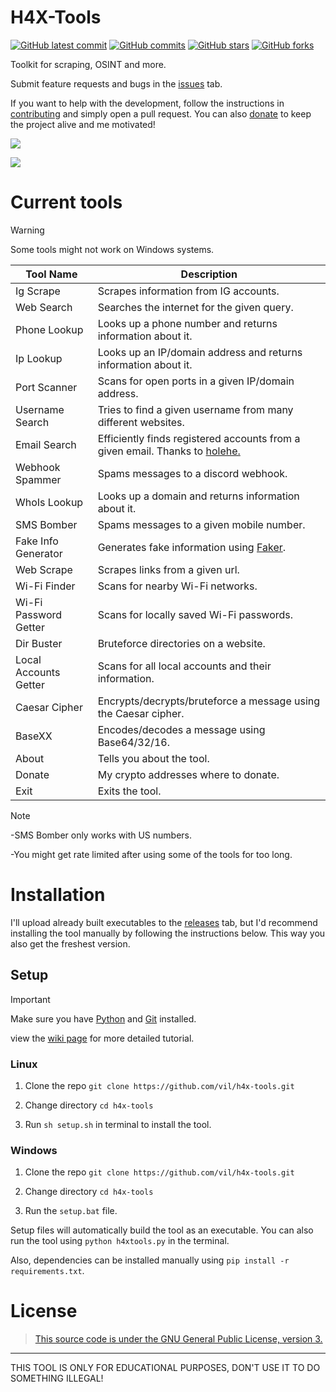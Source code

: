 # H4X-Tools
[![GitHub latest commit](https://badgen.net/github/last-commit/V1li/H4X-Tools)](https://GitHub.com/V1li/H4X-Tools/commit/)
[![GitHub commits](https://badgen.net/github/commits/V1li/H4X-Tools)](https://GitHub.com/V1li/H4X-Tools/commit/)
[![GitHub stars](https://badgen.net/github/stars/V1li/H4X-Tools)](https://GitHub.com/V1li/H4X-Tools/stargazers/)
[![GitHub forks](https://badgen.net/github/forks/V1li/H4X-Tools)](https://GitHub.com/V1li/H4X-Tools/network/)

Toolkit for scraping, OSINT and more.


Submit feature requests and bugs in the [issues](https://github.com/vil/H4X-Tools/issues) tab.


If you want to help with the development, follow the instructions in [contributing](CONTRIBUTING.md) and simply open a pull request. 
You can also [donate](https://vili.dev/#donate) to keep the project alive and me motivated!

![](https://github.com/vil/H4X-Tools/blob/master/img/gui-v0.2.16.png)

![](https://github.com/vil/H4X-Tools/blob/master/img/output.gif)

# Current tools
> [!WARNING]
> Some tools might not work on Windows systems.

| Tool Name             | Description                                                                                                       |
|-----------------------|-------------------------------------------------------------------------------------------------------------------|
| Ig Scrape             | Scrapes information from IG accounts.                                                                             |
| Web Search            | Searches the internet for the given query.                                                                        |
| Phone Lookup          | Looks up a phone number and returns information about it.                                                         |
| Ip Lookup             | Looks up an IP/domain address and returns information about it.                                                   |
| Port Scanner          | Scans for open ports in a given IP/domain address.                                                                |
| Username Search       | Tries to find a given username from many different websites.                                                      |
| Email Search          | Efficiently finds registered accounts from a given email. Thanks to [holehe.](https://github.com/megadose/holehe) |
| Webhook Spammer       | Spams messages to a discord webhook.                                                                              |
| WhoIs Lookup          | Looks up a domain and returns information about it.                                                               |
| SMS Bomber            | Spams messages to a given mobile number.                                                                          |
| Fake Info Generator   | Generates fake information using [Faker](https://pypi.org/project/Faker/).                                        |
| Web Scrape            | Scrapes links from a given url.                                                                                   |
| Wi-Fi Finder          | Scans for nearby Wi-Fi networks.                                                                                  |
| Wi-Fi Password Getter | Scans for locally saved Wi-Fi passwords.                                                                          |
| Dir Buster            | Bruteforce directories on a website.                                                                              |
| Local Accounts Getter | Scans for all local accounts and their information.                                                               |
| Caesar Cipher         | Encrypts/decrypts/bruteforce a message using the Caesar cipher.                                                   |
| BaseXX                | Encodes/decodes a message using Base64/32/16.                                                                     |
| About                 | Tells you about the tool.                                                                                         |
| Donate                | My crypto addresses where to donate.                                                                              |    
| Exit                  | Exits the tool.                                                                                                   |

> [!NOTE]  
> 
> -SMS Bomber only works with US numbers.
>
> -You might get rate limited after using some of the tools for too long.

# Installation
I'll upload already built executables to the [releases](https://github.com/vil/H4X-Tools/releases) tab, 
but I'd recommend installing the tool manually by following the instructions below. This way you also get the freshest version.

## Setup
> [!IMPORTANT]
> Make sure you have [Python](https://www.python.org/downloads/) and [Git](https://git-scm.com/downloads) installed.
>
> view the [wiki page](https://github.com/vil/H4X-Tools/wiki) for more detailed tutorial.

### Linux
1. Clone the repo `git clone https://github.com/vil/h4x-tools.git`

2. Change directory `cd h4x-tools`

3. Run `sh setup.sh` in terminal to install the tool.

### Windows
1. Clone the repo `git clone https://github.com/vil/h4x-tools.git`

2. Change directory `cd h4x-tools`

3. Run the `setup.bat` file.

Setup files will automatically build the tool as an executable.
You can also run the tool using `python h4xtools.py` in the terminal.

Also, dependencies can be installed manually using `pip install -r requirements.txt`.

# License
>[This source code is under the GNU General Public License, version 3.](https://www.gnu.org/licenses/gpl-3.0.txt)

-------------------------------------------
THIS TOOL IS ONLY FOR EDUCATIONAL PURPOSES, DON'T USE IT TO DO SOMETHING ILLEGAL!
